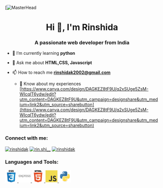 [![MasterHead](https://cdn.dribbble.com/users/1857592/screenshots/3848396/character-typing.gif)
<h1 align="center">Hi 👋, I'm Rinshida</h1>
<h3 align="center">A passionate web developer from India</h3>
<!-- <img align="right" alt="coding" width="400" src="https://cdn.dribbble.com/users/1857592/screenshots/3848396/character-typing.gif" -->

- 🌱 I’m currently learning **python**

- 💬 Ask me about **HTML,CSS, Javascript**

- 📫 How to reach me **rinshidak2002@gmail.com**

  - 📄 Know about my experiences [https://www.canva.com/design/DAGKEZ8tF9U/q2xSUge5ZsM-WIcqlT6ydw/edit?utm_content=DAGKEZ8tF9U&utm_campaign=designshare&utm_medium=link2&utm_source=sharebutton](https://www.canva.com/design/DAGKEZ8tF9U/q2xSUge5ZsM-WIcqlT6ydw/edit?utm_content=DAGKEZ8tF9U&utm_campaign=designshare&utm_medium=link2&utm_source=sharebutton)


<h3 align="left">Connect with me:</h3>
<p align="left">
<a href="https://linkedin.com/in/rinshidak" target="blank"><img align="center" src="https://raw.githubusercontent.com/rahuldkjain/github-profile-readme-generator/master/src/images/icons/Social/linked-in-alt.svg" alt="rinshidak" height="30" width="40" /></a>
<a href="https://instagram.com/rin.shi_" target="blank"><img align="center" src="https://raw.githubusercontent.com/rahuldkjain/github-profile-readme-generator/master/src/images/icons/Social/instagram.svg" alt="rin.shi__" height="30" width="40" /></a>
<a href="https://www.leetcode.com/rinshidak" target="blank"><img align="center" src="https://raw.githubusercontent.com/rahuldkjain/github-profile-readme-generator/master/src/images/icons/Social/leet-code.svg" alt="rinshidak" height="30" width="40" /></a>
</p>



<h3 align="left">Languages and Tools:</h3>
<p align="left"> <a href="https://www.w3schools.com/css/" target="_blank" rel="noreferrer"> <img src="https://raw.githubusercontent.com/devicons/devicon/master/icons/css3/css3-original-wordmark.svg" alt="css3" width="40" height="40"/> </a> <a href="https://expressjs.com" target="_blank" rel="noreferrer"> <img src="https://raw.githubusercontent.com/devicons/devicon/master/icons/express/express-original-wordmark.svg" alt="express" width="40" height="40"/> </a> <a href="https://www.w3.org/html/" target="_blank" rel="noreferrer"> <img src="https://raw.githubusercontent.com/devicons/devicon/master/icons/html5/html5-original-wordmark.svg" alt="html5" width="40" height="40"/> </a> <a href="https://developer.mozilla.org/en-US/docs/Web/JavaScript" target="_blank" rel="noreferrer"> <img src="https://raw.githubusercontent.com/devicons/devicon/master/icons/javascript/javascript-original.svg" alt="javascript" width="40" height="40"/> </a> <a href="https://www.python.org" target="_blank" rel="noreferrer"> <img src="https://raw.githubusercontent.com/devicons/devicon/master/icons/python/python-original.svg" alt="python" width="40" height="40"/> </a> </p>

<!--<p><img align="left" src="https://github-readme-stats.vercel.app/api/top-langs?username=rinshi2002&show_icons=true&locale=en&layout=compact" alt="rinshi2002" /></p>

<!--<p>&nbsp;<img align="center" src="https://github-readme-stats.vercel.app/api?username=rinshi2002&show_icons=true&locale=en" alt="rinshi2002" /></p>

<p><img align="center" src="https://github-readme-streak-stats.herokuapp.com/?user=rinshi2002&" alt="rinshi2002" /></p>-->
